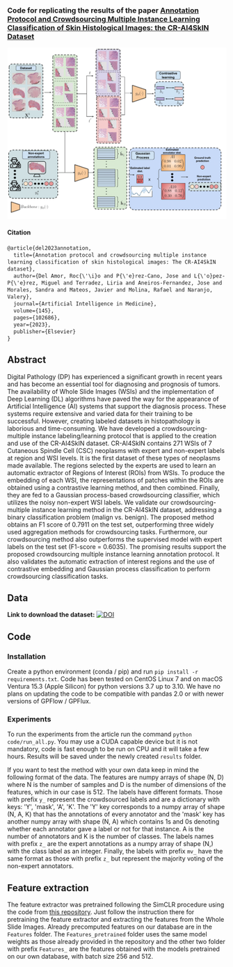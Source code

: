 ### Code for replicating the results of the paper [Annotation Protocol and Crowdsourcing Multiple Instance Learning Classification of Skin Histological Images: the CR-AI4SkIN Dataset]()

<img src="https://github.com/wizmik12/Crowdsourcing-MIL-Skin-Cancer/blob/main/overview.png" width="520">



#### Citation
~~~
@article{del2023annotation,
  title={Annotation protocol and crowdsourcing multiple instance learning classification of skin histological images: The CR-AI4SkIN dataset},
  author={Del Amor, Roc{\'\i}o and P{\'e}rez-Cano, Jose and L{\'o}pez-P{\'e}rez, Miguel and Terradez, Liria and Aneiros-Fernandez, Jose and Morales, Sandra and Mateos, Javier and Molina, Rafael and Naranjo, Valery},
  journal={Artificial Intelligence in Medicine},
  volume={145},
  pages={102686},
  year={2023},
  publisher={Elsevier}
}
~~~

## Abstract
Digital Pathology (DP) has experienced a significant growth in recent years and has become an essential tool for diagnosing and prognosis of tumors. 
The availability of Whole Slide Images (WSIs) and the implementation of Deep Learning (DL) algorithms have paved the way for the appearance of Artificial Intelligence (AI) systems that support the diagnosis process. These systems require extensive and varied data for their training to be successful. However, creating labeled datasets in histopathology is laborious and time-consuming. We have developed a crowdsourcing-multiple instance labeling/learning protocol that is applied to the creation and use of the CR-AI4SkIN dataset. CR-AI4SkIN contains 271 WSIs of 7 Cutaneous Spindle Cell (CSC) neoplasms with expert and non-expert labels at region and WSI levels. It is the first dataset of these types of neoplasms made available. The regions selected by the experts are used to learn an automatic extractor of  Regions of Interest (ROIs) from WSIs. To produce the embedding of each WSI, the representations of patches within the ROIs are obtained using a contrastive learning method, and then combined. Finally, they are fed to a Gaussian process-based crowdsourcing classifier, which utilizes the noisy non-expert WSI labels. We validate our crowdsourcing-multiple instance learning method in the CR-AI4SkIN dataset, addressing a binary classification problem (malign vs. benign). 
The proposed method obtains an F1 score of 0.7911 on the test set, outperforming three widely used aggregation methods for crowdsourcing tasks. Furthermore, our crowdsourcing method also outperforms the supervised model with expert labels on the test set (F1-score = 0.6035). The promising results support the proposed crowdsourcing multiple instance learning annotation protocol.  It also validates the automatic extraction of interest regions and the use of contrastive embedding and Gaussian process classification to perform crowdsourcing classification tasks.

## Data

**Link to download the dataset:** [![DOI](https://zenodo.org/badge/DOI/10.5281/zenodo.10880652.svg)](https://doi.org/10.5281/zenodo.10880652)

## Code
### Installation

Create a python environment (conda / pip) and run `pip install -r requirements.txt`. Code has been tested on CentOS Linux 7 and on macOS Ventura 15.3 (Apple Silicon) for python versions 3.7 up to 3.10. We have no plans on updating the code to be compatible with pandas 2.0 or with newer versions of GPFlow / GPFlux.


### Experiments

To run the experiments from the article run the command `python code/run_all.py`. You may use a CUDA capable device but it is not mandatory, code is fast enough to be run on CPU and it will take a few hours. Results will be saved under the newly created `results` folder.

If you want to test the method with your own data keep in mind the following format of the data. The features are numpy arrays of shape (N, D) where N is the number of samples and D is the number of dimensions of the features, which in our case is 512. The labels have different formats. Those with prefix `y_` represent the crowdsourced labels and are a dictionary with keys: 'Y', 'mask', 'A', 'K'. The 'Y' key corresponds to a numpy array of shape (N, A, K) that has the annotations of every annotator and the 'mask' key has another numpy array with shape (N, A) which contains 1s and 0s denoting whether each annotator gave a label or not for that instance. A is the number of annotators and K is the number of classes. The labels names with prefix `z_` are the expert annotations as a numpy array of shape (N,) with the class label as an integer. Finally, the labels with prefix `mv_` have the same format as those with prefix `z_` but represent the majority voting of the non-expert annotators.


## Feature extraction

The feature extractor was pretrained following the SimCLR procedure using the code from [this repository](https://github.com/binli123/dsmil-wsi). Just follow the instruction there for pretraining the feature extractor and extracting the features from the Whole Slide Images. Already precomputed features on our database are in the `Features` folder. The `Features_pretrained` folder uses the same model weights as those already provided in the repository and the other two folder with prefix `Features_` are the features obtained with the models pretrained on our own database, with batch size 256 and 512.

